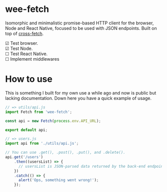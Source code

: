 # wee-fetch

Isomorphic and minimalistic promise-based HTTP client for the browser, Node and React Native, focused to be used with JSON endpoints. Built on top of [cross-fetch](https://www.npmjs.com/package/cross-fetch).

☑ Test browser.  
☑ Test Node.  
☐ Test React Native.  
☐ Implement middlewares   

# How to use

This is something I built for my own use a while ago and now is public but lacking documentation. Down here you have a quick example of usage.

```js
// => utils/api.js
import Fetch from 'wee-fetch';

const api = new Fetch(process.env.API_URL);

export default api;

// => users.js
import api from './utils/api.js';

// You can use .get(), .post(), .put(), and .delete().
api.get('/users')
    .then((usersList) => {
      // usersList is JSON-parsed data returned by the back-end endpoint.
    })
    .catch(() => {
      alert('Ops, something went wrong!');
    });
```
